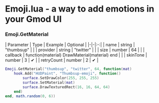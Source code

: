 # Emoji.lua - a way to add emotions in your Gmod UI

### Emoji.GetMaterial

| Parameter | Type | Example | Optional |
|-|-|:-:|
| name | string | "thumbsup" |  |
| provider | string | "twitter" |  |
| size | number | 64 |  |
| callback | function(material) DrawMaterial(material) end |  |
| skinTone | number | 3 | ✔ |
| retryCount | number | 2 | ✔ |
```lua
Emoji.GetMaterial("thumbsup", "twitter", 64, function(mat)
    hook.Add("HUDPaint", "Thumbsup-emoji", function()
        surface.SetDrawColor(255, 255, 255)
        surface.SetMaterial(mat)
        surface.DrawTexturedRect(16, 16, 64, 64)
    end)
end, math.random(0, 6))
```
